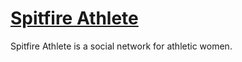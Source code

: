 <h1><a href="http://www.spitfireathlete.com/">Spitfire Athlete</a></h1>

<p>Spitfire Athlete is a social network for athletic women.</p>




